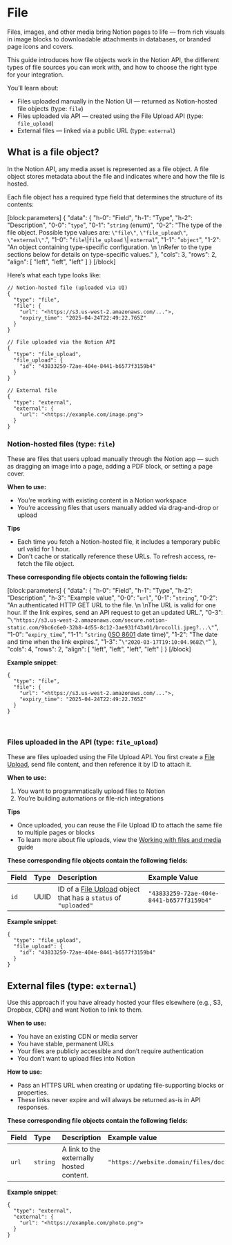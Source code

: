 # File

Files, images, and other media bring Notion pages to life — from rich visuals in image blocks to downloadable attachments in databases, or branded page icons and covers.

This guide introduces how file objects work in the Notion API, the different types of file sources you can work with, and how to choose the right type for your integration.

You’ll learn about:

- Files uploaded manually in the Notion UI — returned as Notion-hosted file objects (type: `file`)
- Files uploaded via API — created using the File Upload API (type: `file_upload`)
- External files — linked via a public URL (type: `external`)

## What is a file object?

In the Notion API, any media asset is represented as a file object. A file object stores metadata about the file and indicates where and how the file is hosted.

Each file object has a required type field that determines the structure of its contents:

[block:parameters]
{
  "data": {
    "h-0": "Field",
    "h-1": "Type",
    "h-2": "Description",
    "0-0": "`type`",
    "0-1": "`string` (enum)",
    "0-2": "The type of the file object.  Possible type values are:  `\"file\"`, `\"file_upload\"`, `\"external\"`.",
    "1-0": "`file`\\|`file_upload`  \\| `external`",
    "1-1": "`object`",
    "1-2": "An object containing type-specific configuration.  \n  \nRefer to the type sections below for details on type-specific values."
  },
  "cols": 3,
  "rows": 2,
  "align": [
    "left",
    "left",
    "left"
  ]
}
[/block]


Here’s what each type looks like:

```Text javascript
// Notion-hosted file (uploaded via UI)  
{  
  "type": "file",  
  "file": {  
    "url": "<https://s3.us-west-2.amazonaws.com/...">,  
    "expiry_time": "2025-04-24T22:49:22.765Z"  
  }  
}

// File uploaded via the Notion API  
{  
  "type": "file_upload",  
  "file_upload": {  
    "id": "43833259-72ae-404e-8441-b6577f3159b4"  
  }  
}

// External file  
{  
  "type": "external",  
  "external": {  
    "url": "<https://example.com/image.png">  
  }  
}
```

### Notion-hosted files (type: `file`)

These are files that users upload manually through the Notion app — such as dragging an image into a page, adding a PDF block, or setting a page cover.

**When to use:**

- You're working with existing content in a Notion workspace
- You’re accessing files that users manually added via drag-and-drop or upload

**Tips**

- Each time you fetch a Notion-hosted file, it includes a temporary public url valid for 1 hour.
- Don’t cache or statically reference these URLs. To refresh access, re-fetch the file object.

**These corresponding file objects contain the following fields:**

[block:parameters]
{
  "data": {
    "h-0": "Field",
    "h-1": "Type",
    "h-2": "Description",
    "h-3": "Example value",
    "0-0": "`url`",
    "0-1": "`string`",
    "0-2": "An authenticated HTTP GET URL to the file.  \n  \nThe URL is valid for one hour. If the link expires, send an API request to get an updated URL.",
    "0-3": "`\"https://s3.us-west-2.amazonaws.com/secure.notion-static.com/9bc6c6e0-32b8-4d55-8c12-3ae931f43a01/brocolli.jpeg?...\"`",
    "1-0": "`expiry_time`",
    "1-1": "`string` ([ISO 8601](https://en.wikipedia.org/wiki/ISO_8601) date time)",
    "1-2": "The date and time when the link expires.",
    "1-3": "`\"2020-03-17T19:10:04.968Z\"`"
  },
  "cols": 4,
  "rows": 2,
  "align": [
    "left",
    "left",
    "left",
    "left"
  ]
}
[/block]


**Example snippet**:

```Text json
{  
  "type": "file",  
  "file": {  
    "url": "<https://s3.us-west-2.amazonaws.com/...">,  
    "expiry_time": "2025-04-24T22:49:22.765Z"  
  }  
}
```

<br />

### Files uploaded in the API (type: `file_upload`)

These are files uploaded using the File Upload API. You first create a [File Upload](ref:file-upload), send file content, and then reference it by ID to attach it.

**When to use:**

1. You want to programmatically upload files to Notion
2. You’re building automations or file-rich integrations

**Tips**

- Once uploaded, you can reuse the File Upload ID to attach the same file to multiple pages or blocks
- To learn more about file uploads, view the [Working with files and media](doc:working-with-files-and-media) guide

**These corresponding file objects contain the following fields:**

| Field | Type | Description                                                                       | Example Value                            |
| :---- | :--- | :-------------------------------------------------------------------------------- | :--------------------------------------- |
| `id`  | UUID | ID of a [File Upload](ref:file-upload) object that has a `status` of `"uploaded"` | `"43833259-72ae-404e-8441-b6577f3159b4"` |

**Example snippet**:

```Text json
{  
  "type": "file_upload",  
  "file_upload": {  
    "id": "43833259-72ae-404e-8441-b6577f3159b4"  
  }  
}
```

## External files (type: `external`)

Use this approach if you have already hosted your files elsewhere (e.g., S3, Dropbox, CDN) and want Notion to link to them.

**When to use:**

- You have an existing CDN or media server
- You have stable, permanent URLs
- Your files are publicly accessible and don’t require authentication
- You don’t want to upload files into Notion

**How to use:**

- Pass an HTTPS URL when creating or updating file-supporting blocks or properties.
- These links never expire and will always be returned as-is in API responses.

**These corresponding file objects contain the following fields:**

| Field | Type     | Description                              | Example value                            |
| :---- | :------- | :--------------------------------------- | :--------------------------------------- |
| `url` | `string` | A link to the externally hosted content. | `"https://website.domain/files/doc.txt"` |

**Example snippet**:

```Text json
{  
  "type": "external",  
  "external": {  
    "url": "<https://example.com/photo.png">  
  }  
}
```
